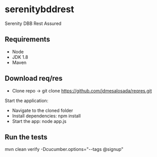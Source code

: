 # serenitybddrest
Serenity DBB Rest Assured


## Requirements
- Node
- JDK 1.8
- Maven

## Download req/res
- Clone repo ->  git clone https://github.com/jdmesalosada/reqres.git

Start the application:
- Navigate to the cloned folder
- Install dependencies: npm install
- Start the app: node app.js

## Run the tests
mvn clean verify -Dcucumber.options="--tags @signup"
